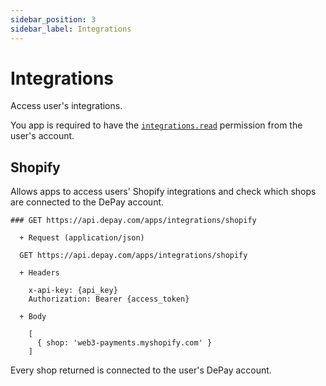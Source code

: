 ```yaml
---
sidebar_position: 3
sidebar_label: Integrations
---
```


# Integrations

Access user's integrations.

You app is required to have the [`integrations.read`](/docs/apps/user-authentication#integrationsread) permission from the user's account.

## Shopify

Allows apps to access users' Shopify integrations and check which shops are connected to the DePay account.

```apib
### GET https://api.depay.com/apps/integrations/shopify

  + Request (application/json)
  
  GET https://api.depay.com/apps/integrations/shopify

  + Headers

    x-api-key: {api_key}
    Authorization: Bearer {access_token}
  
  + Body
    
    [
      { shop: 'web3-payments.myshopify.com' }
    ]
```

Every shop returned is connected to the user's DePay account.
